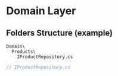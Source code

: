 # Domain Layer
## Folders Structure (example)
```
Domain\
  Products\
    IProductRepository.cs
```
```csharp
// IProductRepository.cs
```
